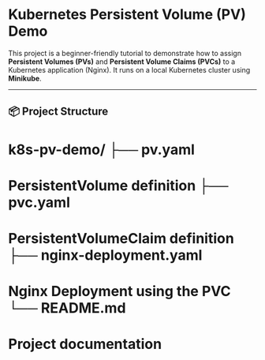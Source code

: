 #  Kubernetes Persistent Volume (PV) Demo

This project is a beginner-friendly tutorial to demonstrate how to assign **Persistent Volumes (PVs)** and **Persistent Volume Claims (PVCs)** to a Kubernetes application (Nginx). It runs on a local Kubernetes cluster using **Minikube**.

---

## 📦 Project Structure
# k8s-pv-demo/ ├── pv.yaml 
# PersistentVolume definition ├── pvc.yaml 
# PersistentVolumeClaim definition ├── nginx-deployment.yaml 
# Nginx Deployment using the PVC └── README.md 
# Project documentation


